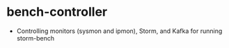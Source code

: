 # bench-controller
* Controlling monitors (sysmon and ipmon), Storm, and Kafka for running storm-bench

